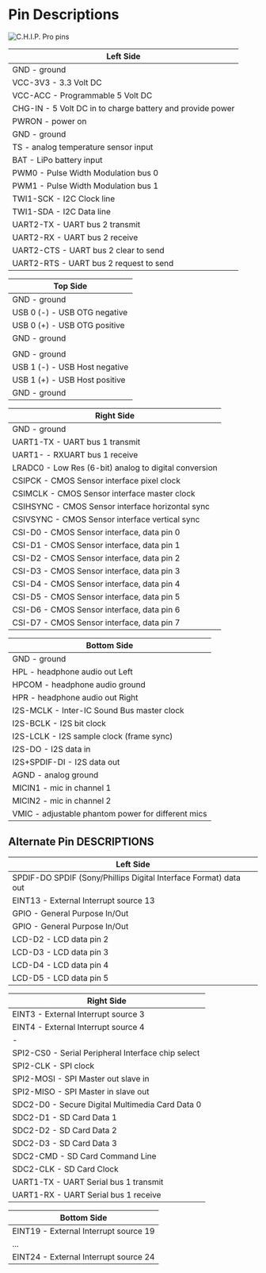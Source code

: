 # Pin Descriptions

![C.H.I.P. Pro pins](images/CHIP-Pro-pins.jpg)

| Left Side |
| -------------- |
| GND - ground |
| VCC-3V3 - 3.3 Volt DC |
| VCC-ACC - Programmable 5 Volt DC |
| CHG-IN - 5 Volt DC in to charge battery and provide power |
| PWRON - power on |
| GND - ground |
| TS - analog temperature sensor input |
| BAT - LiPo battery input |
| PWM0 - Pulse Width Modulation bus 0 |
| PWM1 - Pulse Width Modulation bus 1 |
| TWI1-SCK - I2C Clock line |
| TWI1-SDA - I2C Data line |
| UART2-TX - UART bus 2 transmit |
| UART2-RX - UART bus 2 receive |
| UART2-CTS - UART bus 2 clear to send |
| UART2-RTS - UART bus 2 request to send |

| Top Side |
| -------------- |
| GND - ground |
| USB 0 (-) - USB OTG negative |
| USB 0 (+) - USB OTG positive |
| GND - ground |
|  |
| GND - ground |
| USB 1 (-) - USB Host negative |
| USB 1 (+) - USB Host positive |
| GND - ground |

| Right Side |
| -------------- |
| GND - ground |
| UART1-TX - UART bus 1 transmit |
| UART1- - RXUART bus 1 receive |
| LRADC0 - Low Res (6-bit) analog to digital conversion |
| CSIPCK - CMOS Sensor interface pixel clock |
| CSIMCLK - CMOS Sensor interface master clock |
| CSIHSYNC - CMOS Sensor interface horizontal sync |
| CSIVSYNC - CMOS Sensor interface vertical sync |
| CSI-D0 - CMOS Sensor interface, data pin 0 |
| CSI-D1 - CMOS Sensor interface, data pin 1 |
| CSI-D2 - CMOS Sensor interface, data pin 2 |
| CSI-D3 - CMOS Sensor interface, data pin 3 |
| CSI-D4 - CMOS Sensor interface, data pin 4 |
| CSI-D5 - CMOS Sensor interface, data pin 5 |
| CSI-D6 - CMOS Sensor interface, data pin 6 |
| CSI-D7 - CMOS Sensor interface, data pin 7 |

| Bottom Side |
| -------------- |
| GND - ground |
| HPL - headphone audio out Left |
| HPCOM - headphone audio ground |
| HPR - headphone audio out Right |
| I2S-MCLK - Inter-IC Sound Bus master clock |
| I2S-BCLK - I2S bit clock |
| I2S-LCLK - I2S sample clock (frame sync) |
| I2S-DO - I2S data in |
| I2S+SPDIF-DI - I2S data out |
| AGND - analog ground |
| MICIN1 - mic in channel 1 |
| MICIN2 - mic in channel 2 |
| VMIC - adjustable phantom power for different mics |

## Alternate Pin DESCRIPTIONS

| Left Side |
| -------------- |
| SPDIF-DO SPDIF (Sony/Phillips Digital Interface Format) data out |
| EINT13 - External Interrupt source 13 |
| GPIO - General Purpose In/Out |
| GPIO - General Purpose In/Out |
| LCD-D2 - LCD data pin 2 |
| LCD-D3 - LCD data pin 3 |
| LCD-D4 - LCD data pin 4 |
| LCD-D5 - LCD data pin 5 |

| Right Side |
| -------------- |
| EINT3 - External Interrupt source 3 |
| EINT4 - External Interrupt source 4 |
| - |
| SPI2-CS0 - Serial Peripheral Interface chip select |
| SPI2-CLK - SPI clock |
| SPI2-MOSI - SPI Master out slave in |
| SPI2-MISO - SPI Master in slave out |
| SDC2-D0 - Secure Digital Multimedia Card Data 0 |
| SDC2-D1 - SD Card Data 1 |
| SDC2-D2 - SD Card Data 2 |
| SDC2-D3 - SD Card Data 3 |
| SDC2-CMD - SD Card Command Line |
| SDC2-CLK - SD Card Clock |
| UART1-TX - UART Serial bus 1 transmit |
| UART1-RX - UART Serial bus 1 receive |

| Bottom Side |
| -------------- |
| EINT19 - External Interrupt source 19 |
| ... |
| EINT24 - External Interrupt source 24 |
